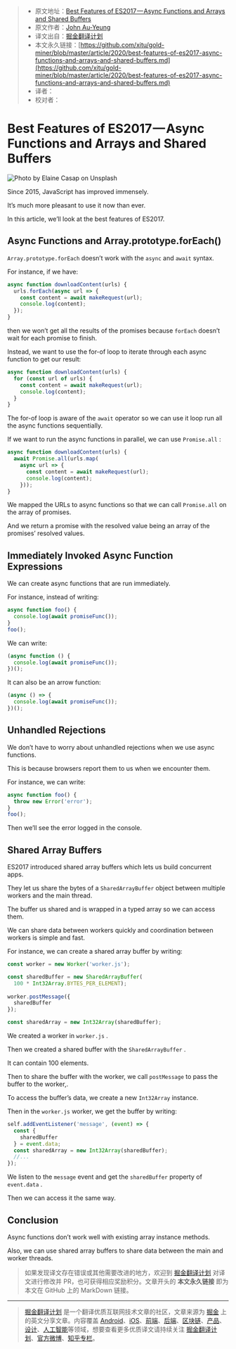 > * 原文地址：[Best Features of ES2017 — Async Functions and Arrays and Shared Buffers](https://medium.com/javascript-in-plain-english/best-features-of-es2017-async-functions-and-arrays-and-shared-buffers-74dace23aa59)
> * 原文作者：[John Au-Yeung](https://medium.com/@hohanga)
> * 译文出自：[掘金翻译计划](https://github.com/xitu/gold-miner)
> * 本文永久链接：[https://github.com/xitu/gold-miner/blob/master/article/2020/best-features-of-es2017-async-functions-and-arrays-and-shared-buffers.md](https://github.com/xitu/gold-miner/blob/master/article/2020/best-features-of-es2017-async-functions-and-arrays-and-shared-buffers.md)
> * 译者：
> * 校对者：

# Best Features of ES2017 — Async Functions and Arrays and Shared Buffers

![Photo by [Elaine Casap](https://unsplash.com/@ecasap?utm_source=medium&utm_medium=referral) on [Unsplash](https://unsplash.com?utm_source=medium&utm_medium=referral)](https://cdn-images-1.medium.com/max/11232/0*Eb7At4j_2a-MLzuS)

Since 2015, JavaScript has improved immensely.

It’s much more pleasant to use it now than ever.

In this article, we’ll look at the best features of ES2017.

## Async Functions and Array.prototype.forEach()

`Array.prototype.forEach` doesn’t work with the `async` and `await` syntax.

For instance, if we have:

```js
async function downloadContent(urls) {
  urls.forEach(async url => {
    const content = await makeRequest(url);
    console.log(content);
  });
}
```

then we won’t get all the results of the promises because `forEach` doesn’t wait for each promise to finish.

Instead, we want to use the for-of loop to iterate through each async function to get our result:

```js
async function downloadContent(urls) {
  for (const url of urls) {
    const content = await makeRequest(url);
    console.log(content);
  }
}
```

The for-of loop is aware of the `await` operator so we can use it loop run all the async functions sequentially.

If we want to run the async functions in parallel, we can use `Promise.all` :

```js
async function downloadContent(urls) {
  await Promise.all(urls.map(
    async url => {
      const content = await makeRequest(url);
      console.log(content);
    }));
}
```

We mapped the URLs to async functions so that we can call `Promise.all` on the array of promises.

And we return a promise with the resolved value being an array of the promises’ resolved values.

## Immediately Invoked Async Function Expressions

We can create async functions that are run immediately.

For instance, instead of writing:

```js
async function foo() {
  console.log(await promiseFunc());
}
foo();
```

We can write:

```js
(async function () {
  console.log(await promiseFunc());
})();
```

It can also be an arrow function:

```js
(async () => {
  console.log(await promiseFunc());
})();
```

## Unhandled Rejections

We don’t have to worry about unhandled rejections when we use async functions.

This is because browsers report them to us when we encounter them.

For instance, we can write:

```js
async function foo() {
  throw new Error('error');
}
foo();
```

Then we’ll see the error logged in the console.

## Shared Array Buffers

ES2017 introduced shared array buffers which lets us build concurrent apps.

They let us share the bytes of a `SharedArrayBuffer` object between multiple workers and the main thread.

The buffer us shared and is wrapped in a typed array so we can access them.

We can share data between workers quickly and coordination between workers is simple and fast.

For instance, we can create a shared array buffer by writing:

```js
const worker = new Worker('worker.js');

const sharedBuffer = new SharedArrayBuffer(
  100 * Int32Array.BYTES_PER_ELEMENT);
  
worker.postMessage({
  sharedBuffer
});

const sharedArray = new Int32Array(sharedBuffer);
```

We created a worker in `worker.js` .

Then we created a shared buffer with the `SharedArrayBuffer` .

It can contain 100 elements.

Then to share the buffer with the worker, we call `postMessage` to pass the buffer to the worker,.

To access the buffer’s data, we create a new `Int32Array` instance.

Then in the `worker.js` worker, we get the buffer by writing:

```js
self.addEventListener('message', (event) => {
  const {
    sharedBuffer
  } = event.data;
  const sharedArray = new Int32Array(sharedBuffer);
  //...
});
```

We listen to the `message` event and get the `sharedBuffer` property of `event.data` .

Then we can access it the same way.

## Conclusion

Async functions don’t work well with existing array instance methods.

Also, we can use shared array buffers to share data between the main and worker threads.

> 如果发现译文存在错误或其他需要改进的地方，欢迎到 [掘金翻译计划](https://github.com/xitu/gold-miner) 对译文进行修改并 PR，也可获得相应奖励积分。文章开头的 **本文永久链接** 即为本文在 GitHub 上的 MarkDown 链接。

---

> [掘金翻译计划](https://github.com/xitu/gold-miner) 是一个翻译优质互联网技术文章的社区，文章来源为 [掘金](https://juejin.im) 上的英文分享文章。内容覆盖 [Android](https://github.com/xitu/gold-miner#android)、[iOS](https://github.com/xitu/gold-miner#ios)、[前端](https://github.com/xitu/gold-miner#前端)、[后端](https://github.com/xitu/gold-miner#后端)、[区块链](https://github.com/xitu/gold-miner#区块链)、[产品](https://github.com/xitu/gold-miner#产品)、[设计](https://github.com/xitu/gold-miner#设计)、[人工智能](https://github.com/xitu/gold-miner#人工智能)等领域，想要查看更多优质译文请持续关注 [掘金翻译计划](https://github.com/xitu/gold-miner)、[官方微博](http://weibo.com/juejinfanyi)、[知乎专栏](https://zhuanlan.zhihu.com/juejinfanyi)。

